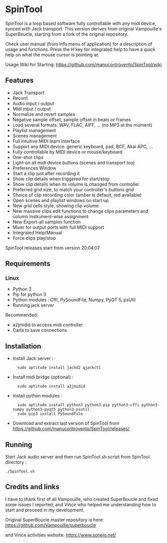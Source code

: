 # SpinTool

SpinTool is a loop based software fully controllable with any midi device,
synced with Jack transport. This version derives from original Vampouille's
SuperBoucle, starting from a fork of the original repository.

Check user manual (from Info menu of application) for a description of 
usage and functions.
Press the H key for integrated help to have a quick
help on what the mouse cursor is pointing at.

Usage Wiki for Starting:
https://github.com/manucontrovento/SpinTool/wiki


## Features

* Jack Transport
* Record
* Audio input / output
* Midi input / output
* Normalize and revert samples
* Negative sample offset, sample offset in beats or frames
* Load several formats: WAV, FLAC, AIFF, ...  (no MP3 at the moment)
* Playlist management
* Scenes management
* Full intuitive MIDI learn interface
* Support any MIDI device: generic keyboard, pad, BCF, Akai APC, ...
* Fully controllable by MIDI device or mouse/keyboard
* One-shot clips
* Light-on all midi device buttons (scenes and transport too)
* Preferences Window
* Start a clip just after recording it
* Show clip details when triggered for start/stop
* Show clip details when its volume is changed from controller
* Preferred grid size, to match your controller's buttons grid
* Choice of clip recording color (amber is default, red available)
* Open scenes and playlist windows on start up
* New grid cells style, showing clip volume
* New massive clips edit functions to change clips parameters and column instrument-wise assignment
* New Export-all samples function 
* Mixer for output ports with full MIDI support
* Integrated Help/Manual
* Force clips play/stop

SpinTool releases start from version 20.04.07

## Requirements

### Linux

* Python 3
* Pip for python 3
* Python modules : Cffi, PySoundFile, Numpy, PyQT 5, psUtil
* Running jack server

Recommended:
* a2jmidid to access midi controller
* Carla to save connections

## Installation

* Install Jack server :

        sudo aptitude install jackd2 qjackctl

* Install midi bridge (optional) : 

        sudo aptitude install a2jmidid

* Install python modules : 

        sudo aptitude install python3 python3-pip python3-cffi python3-numpy python3-pyqt5 python3-psutil
        sudo pip3 install PySoundFile

* Download and extract last version of SpinTool from https://github.com/manucontrovento/SpinTool/releases/

## Running

Start Jack audio server and then run SpinTool.sh script from SpinTool directory :

	./SpinTool.sh

## Credits and links

I have to thank first of all Vampouille, who created SuperBoucle and fixed some
issues I reported, and Vince who helped me understanding how to start and proceed
in my development.

Original SuperBoucle master repository is here: 
	https://github.com/Vampouille/superboucle

and Vince activities website:
	https://www.sonejo.net/


